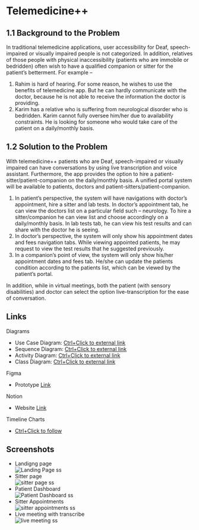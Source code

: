 # Telemedicine++
## 1.1 Background to the Problem

In traditional telemedicine applications, user accessibility for Deaf, speech-impaired or visually impaired people is not categorized. In addition, relatives of those people with physical inaccessibility (patients who are immobile or bedridden) often wish to have a qualified companion or sitter for the patient’s betterment. For example –

1. Rahim is hard of hearing. For some reason, he wishes to use the benefits of telemedicine app. But he can hardly communicate with the doctor, because he is not able to receive the information the doctor is providing.
2. Karim has a relative who is suffering from neurological disorder who is bedridden. Karim cannot fully oversee him/her due to availability constraints. He is looking for someone who would take care of the patient on a daily/monthly basis.

## 1.2 Solution to the Problem

With telemedicine++ patients who are Deaf, speech-impaired or visually impaired can have conversations by using live transcription and voice assistant. Furthermore, the app provides the option to hire a patient-sitter/patient-companion on the daily/monthly basis. A unified portal system will be available to patients, doctors and patient-sitters/patient-companion.

1. In patient’s perspective, the system will have navigations with doctor’s appointment, hire a sitter and lab tests. In doctor’s appointment tab, he can view the doctors list on a particular field such – neurology. To hire a sitter/companion he can view list and choose accordingly on a daily/monthly basis. In lab tests tab, he can view his test results and can share with the doctor he is seeing.
2. In doctor’s perspective, the system will only show his appointment dates and fees navigation tabs. While viewing appointed patients, he may request to view the test results that he suggested previously.
3. In a companion’s point of view, the system will only show his/her appointment dates and fees tab. He/she can update the patients condition according to the patients list, which can be viewed by the patient’s portal.

In addition, while in virtual meetings, both the patient (with sensory disabilities) and doctor can select the option live-transcription for the ease of conversation.

## Links

Diagrams

- Use Case Diagram: [Ctrl+Click to external link](https://viewer.diagrams.net/?tags=%7B%7D&lightbox=1&highlight=0000ff&edit=_blank&layers=1&nav=1&title=Telemedicine%2B%2B.drawio&dark=auto#Uhttps%3A%2F%2Fdrive.google.com%2Fuc%3Fid%3D1-0Bv4RgBdgGeHBpXbUfWjywhMVVCEXZS%26export%3Ddownload)
- Sequence Diagram: [Ctrl+Click to external link](https://viewer.diagrams.net/?tags=%7B%7D&lightbox=1&highlight=0000ff&edit=_blank&layers=1&nav=1&title=Sequence%20Diagram%20\(Telemedicine%2B%2B\).drawio&dark=auto#Uhttps%3A%2F%2Fdrive.google.com%2Fuc%3Fid%3D1ZouAP21MBtHdACDYMLkTXvcd_s2gKMkJ%26export%3Ddownload)
- Activity Diagram: [Ctrl+Click to external link](https://viewer.diagrams.net/?tags=%7B%7D&lightbox=1&highlight=0000ff&edit=_blank&layers=1&nav=1&title=Activity%20Diagram%20\(Telemedicine%2B%2B\).drawio&dark=auto#Uhttps%3A%2F%2Fdrive.google.com%2Fuc%3Fid%3D1TdNHnojbyJ5-UPkZBsYuxrkjiuutLiuB%26export%3Ddownload)
- Class Diagram: [Ctrl+Click to external link](https://viewer.diagrams.net/?tags=%7B%7D&lightbox=1&highlight=0000ff&edit=_blank&layers=1&nav=1&title=Class%20Diagram%20Telemedicine%2B%2B.drawio&dark=auto#Uhttps%3A%2F%2Fdrive.google.com%2Fuc%3Fid%3D12XIQ59KvEs5H-2YYhUlIWVbpChzWTSeI%26export%3Ddownload)

Figma

- Prototype [Link](https://www.figma.com/proto/ywa3dInVTkc32zUgdc7nvu/Telemedicine--?node-id=1-2&p=f&t=K8dwfJw3tWWfBtpI-1&scaling=min-zoom&content-scaling=fixed&page-id=0%3A1&starting-point-node-id=1%3A2)

Notion

- Website [Link](https://yielding-turnover-b8f.notion.site/Telemedicine-23a0922c94bd802aa0d6dd8c72bdc130?source=copy_link)

Timeline Charts

- [Ctrl+Click to follow](https://drive.google.com/drive/folders/1jdfETAIkS1z7V69SMFIz9T7TH-YgbvNr?usp=sharing)

## Screenshots
- Landigng page\
![Landing Page ss](images\image-1.png)
- Sitter page\
![sitter page ss](images\image-3.png)
- Patient Dashboard\
![Patient Dashboard ss](images\image-2.png)
- Sitter Appointments\
![sitter appointments ss](images\image-4.png)
- Live meeting with transcribe\
![live meeting ss](images\image-5.png)